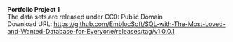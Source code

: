 </br></br>
**Portfolio Project 1** </br>
The data sets are released under CC0: Public Domain </br>
Download URL: https://github.com/EmblocSoft/SQL-with-The-Most-Loved-and-Wanted-Database-for-Everyone/releases/tag/v1.0.0.1

